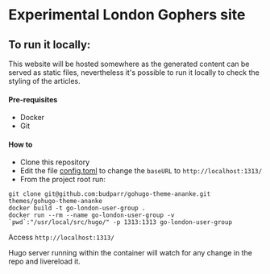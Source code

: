 # Experimental London Gophers site

## To run it locally:
This website will be hosted somewhere as the generated content can be served as static files, nevertheless it's possible to run it locally to check the styling of the articles.

#### Pre-requisites
- Docker
- Git

#### How to
- Clone this repository
- Edit the file [config.toml](config.toml#L2) to change the `baseURL` to `http://localhost:1313/`
- From the project root run:
```
git clone git@github.com:budparr/gohugo-theme-ananke.git themes/gohugo-theme-ananke
docker build -t go-london-user-group .
docker run --rm --name go-london-user-group -v `pwd`:"/usr/local/src/hugo/" -p 1313:1313 go-london-user-group
```

Access `http://localhost:1313/`

Hugo server running within the container will watch for any change in the repo and livereload it.
